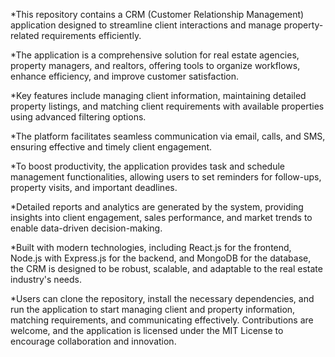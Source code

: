 *This repository contains a CRM (Customer Relationship Management) application designed to streamline client interactions and manage property-related requirements efficiently.

*The application is a comprehensive solution for real estate agencies, property managers, and realtors, offering tools to organize workflows, enhance efficiency, and improve customer satisfaction.

*Key features include managing client information, maintaining detailed property listings, and matching client requirements with available properties using advanced filtering options.

*The platform facilitates seamless communication via email, calls, and SMS, ensuring effective and timely client engagement.

*To boost productivity, the application provides task and schedule management functionalities, allowing users to set reminders for follow-ups, property visits, and important deadlines.

*Detailed reports and analytics are generated by the system, providing insights into client engagement, sales performance, and market trends to enable data-driven decision-making.

*Built with modern technologies, including React.js for the frontend, Node.js with Express.js for the backend, and MongoDB for the database, the CRM is designed to be robust, scalable, and adaptable to the real estate industry's needs.

*Users can clone the repository, install the necessary dependencies, and run the application to start managing client and property information, matching requirements, and communicating effectively. Contributions are welcome, and the application is licensed under the MIT License to encourage collaboration and innovation.
